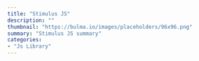 ```yaml
---
title: "Stimulus JS"
description: ""
thumbnail: "https://bulma.io/images/placeholders/96x96.png"
summary: "Stimulus JS summary"
categories:
- "Js Library"
---
```

